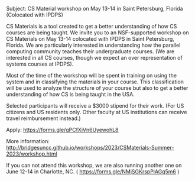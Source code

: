 Subject: CS Material workshop on May 13-14 in Saint Petersburg, Florida (Colocated with IPDPS)

CS Materials is a tool created to get a better understanding of how CS
courses are being taught. We invite you to an NSF-supported workshop
on CS Materials on May 13-14 colocated with IPDPS in Saint Petersburg,
Florida. We are particularly interested in understanding how the
parallel computing community teaches their undergraduate courses. (We
are interested in all CS courses, though we expect an over
representation of systems courses at IPDPS).

Most of the time of the workshop will be spent in training on using
the system and in classifying the materials in your course. This
classification will be used to analyze the structure of your course
but also to get a better understanding of how CS is being taught in
the USA.

Selected participants will receive a $3000 stipend for their
work. (For US citizens and US residents only. Other faculty at US
institutions can receive travel reimbursement instead.)

Apply: https://forms.gle/gPCfXiVn6UyewohL8 

More information: http://bridgesuncc.github.io/workshops/2023/CSMaterials-Summer-2023/workshop.html

If you can not attend this workshop, we are also running another one
on June 12-14 in Charlotte, NC. ( https://forms.gle/NMjSGKrspPiAGq5m6 )
